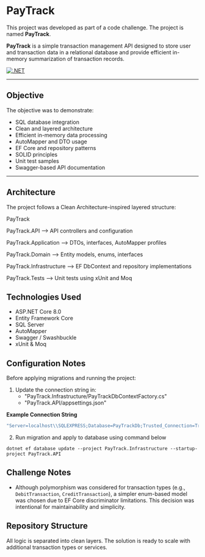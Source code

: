 # PayTrack

This project was developed as part of a code challenge. The project is named **PayTrack**.

**PayTrack** is a simple transaction management API designed to store user and transaction data in a relational database and provide efficient in-memory summarization of transaction records.

[![.NET](https://github.com/VasiErdeiEdeka/PayTrackApi/actions/workflows/build.yml/badge.svg?branch=master)](https://github.com/VasiErdeiEdeka/PayTrackApi/actions/workflows/build.yml)

---

## Objective

The objective was to demonstrate:

- SQL database integration  
- Clean and layered architecture  
- Efficient in-memory data processing  
- AutoMapper and DTO usage  
- EF Core and repository patterns  
- SOLID principles  
- Unit test samples  
- Swagger-based API documentation

---

## Architecture

The project follows a Clean Architecture-inspired layered structure:


PayTrack

PayTrack.API             --> API controllers and configuration

PayTrack.Application     --> DTOs, interfaces, AutoMapper profiles

PayTrack.Domain          --> Entity models, enums, interfaces

PayTrack.Infrastructure  --> EF DbContext and repository implementations

PayTrack.Tests           --> Unit tests using xUnit and Moq

## Technologies Used

- ASP.NET Core 8.0
- Entity Framework Core
- SQL Server
- AutoMapper
- Swagger / Swashbuckle
- xUnit & Moq


## Configuration Notes

Before applying migrations and running the project:

1. Update the connection string in:
   - "PayTrack.Infrastructure/PayTrackDbContextFactory.cs"
   - "PayTrack.API/appsettings.json"

**Example Connection String**
```csharp
"Server=localhost\\SQLEXPRESS;Database=PayTrackDb;Trusted_Connection=True;TrustServerCertificate=True;"
```

2. Run migration and apply to database using command below
```shell
dotnet ef database update --project PayTrack.Infrastructure --startup-project PayTrack.API
```


## Challenge Notes

- Although polymorphism was considered for transaction types (e.g., `DebitTransaction`, `CreditTransaction`), a simpler enum-based model was chosen due to EF Core discriminator limitations. This decision was intentional for maintainability and simplicity.


## Repository Structure

All logic is separated into clean layers. The solution is ready to scale with additional transaction types or services.
